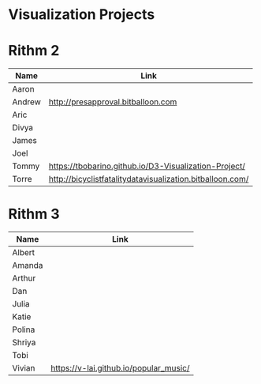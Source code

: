 # Visualization Projects

# Rithm 2

| Name   | Link |
|--------|------|
| Aaron  | |
| Andrew | http://presapproval.bitballoon.com | 
| Aric   | |
| Divya  | | 
| James  | |
| Joel   | |
| Tommy  | https://tbobarino.github.io/D3-Visualization-Project/ |
| Torre  | http://bicyclistfatalitydatavisualization.bitballoon.com/

# Rithm 3

| Name   | Link |
|--------|------|
| Albert  | |
| Amanda  | |
| Arthur   | |
| Dan  | |
| Julia | | 
| Katie  | | 
| Polina  | |
| Shriya | | 
| Tobi   | |
| Vivian | https://v-lai.github.io/popular_music/ | 
